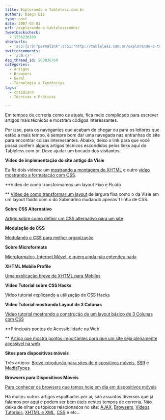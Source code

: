 ```yaml
---
title: Explorando o Tableless.com.br
authors: Diego Eis
type: post
date: 2007-03-01
url: /explorando-o-tablelesscombr/
tweetbackscheck:
  - 1356236380
shorturls:
  - 'a:3:{s:9:"permalink";s:51:"http://tableless.com.br/explorando-o-tablelesscombr";s:7:"tinyurl";s:26:"http://tinyurl.com/3j7k43l";s:4:"isgd";s:19:"http://is.gd/rJWi28";}'
twittercomments:
  - 'a:0:{}'
dsq_thread_id: 503036760
categories:
  - Artigos
  - Browsers
  - Geral
  - Tecnologia e Tendências
tags:
  - cotidiano
  - Técnicas e Práticas

---
```

Em tempos de correria como os atuais, fica meio complicado para escrever artigos mais técnicos e mostram códigos interessantes.

Por isso, para os navegantes que acabam de chegar ou para os leitores que estão a mais tempo, é sempre bom dar uma navegada nas entranhas do site para encontrar coisas interessantes. Abaixo, deixo o link para que você possa conferir alguns artigos técnicos escondidos pelos links aqui do Tableless.com.br. Deve ajudar um bocado dos visitantes:

**Video de implementação do site antigo da Visie**
  
Eu fiz dois videos: um [mostrando a montagem do XHTML][1] e outro [video mostrando a formatação com CSS][2].

**Video de como transformamos um layout Fixo e Fluido
  
** [Video de como transformar um layout][3] de largura fixa como o da Visie em um layout fluido com o do Submarino mudando apenas 1 linha de CSS.

**Sobre CSS Alternativo**
  
[Artigo sobre como definir um CSS alternativo para um site][4]

**Modulação de CSS**
  
[Modulando o CSS para melhor organização][5]

**Sobre Microformats**
  
[Microformatos, Internet Móvel, e quem ainda não entendeu nada][6]

**XHTML Mobile Profile**
  
[Uma explicação breve de XHTML para Mobiles][7]

**Video Tutorial sobre CSS Hacks**
  
[Video tutorial explicando a utilização de CSS Hacks][8]

**Video Tutorial mostrando Layout de 3 Colunas**
  
[Video tutorial mostrando a construção de um layout básico de 3 Colunas com CSS][9]

**Principais pontos de Acessibilidade na Web
  
** [Artigo que mostra pontos importantes para que um site seja plenamente acessível na web][10]

**Sites para dispositivos móveis**
  
Três artigos: [Breve introdução para sites de dispositivos móveis][11], [SSR][12] e [MediaTypes][13]

**Browsers para Dispositivos Móveis** 
  
[Para conhecer os browsers que temos hoje em dia em dispositivos móveis][14]

Há muitos outros artigos espalhados por aí, são assuntos diversos que já falamos por aqui e podem ser bem úteis nestes tempos de correria. Não deixe de olhar os tópicos relacionados no site: [AJAX][15], [Browsers][16], [Videos Tutoriais][17], [XHTML e XML][18], [CSS][19] e etc&#8230;

 [1]: http://tableless.com.br/video-tutorial-8-criando-a-home-da-visie-estrutura-xhtml
 [2]: http://tableless.com.br/video-tutorial-9-criando-a-home-da-visie-css
 [3]: http://tableless.com.br/video-tutorial-6-transformando-layout-fixo-em-fluido
 [4]: http://tableless.com.br/css-alternativo
 [5]: http://tableless.com.br/css-modular-breve-explicacao
 [6]: http://tableless.com.br/microformatos-internet-movel-e-quem-ainda-nao-entendeu-nada
 [7]: http://tableless.com.br/breve-introducao-xhtml-mobile-profile
 [8]: http://tableless.com.br/video_tutorial_css_hacks
 [9]: http://tableless.com.br/video_tutorial_layout_3_colunas
 [10]: http://tableless.com.br/principais-pontos-da-acessibilidade-na-web
 [11]: http://tableless.com.br/sites-para-dispositivos-moveis-breve-introducao
 [12]: http://tableless.com.br/aprenda/sites-para-dispositivos-moveis-ssr/
 [13]: http://tableless.com.br/aprenda/sites-para-dispositivos-moveis-mediatype/
 [14]: http://tableless.com.br/browsers_em_dispositivos_moveis
 [15]: http://tableless.com.br/categorias/ajax/
 [16]: http://tableless.com.br/categorias/browsers/
 [17]: http://tableless.com.br/categorias/pratica/video-tutorial/
 [18]: http://tableless.com.br/categorias/web-standards/xhtml-xml/
 [19]: http://tableless.com.br/categorias/web-standards/css/